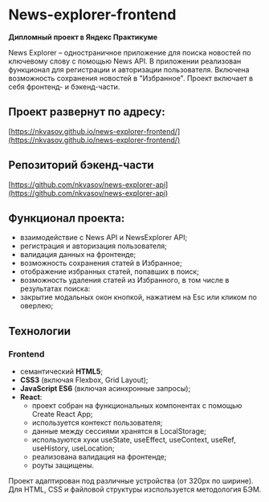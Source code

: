 # News-explorer-frontend
**Дипломный проект в Яндекс Практикуме**

News Explorer – одностраничное приложение для поиска новостей по ключевому слову с помощью News API. В приложении реализован функционал для регистрации и авторизации пользователя. Включена возможность сохранения новостей в "Избранное". Проект включает в себя фронтенд- и бэкенд-части.

## Проект развернут по адресу:
[https://nkvasov.github.io/news-explorer-frontend/](https://nkvasov.github.io/news-explorer-frontend/)

## Репозиторий бэкенд-части
[https://github.com/nkvasov/news-explorer-api](https://github.com/nkvasov/news-explorer-api)


## Функционал проекта:

* взаимодействие с News API и NewsExplorer API;
* регистрация и авторизация пользователя;
* валидация данных на фронтенде;
* возможность сохранения статей в Избранное;
* отображение избранных статей, попавших в поиск;
* возможность удаления статей из Избранного, в том числе в результатах поиска:
* закрытие модальных окон кнопкой, нажатием на Esc или кликом по оверлею;

## Технологии

### Frontend

* семантический **HTML5**;
* **CSS3** (включая Flexbox, Grid Layout);
* **JavaScript ES6** (включая асинхронные запросы);
* **React**:
    - проект собран на функциональных компонентах с помощью Create React App;
    - используется контекст пользователя;
    - данные между сессиями хранятся в LocalStorage;
    - используются хуки useState, useEffect, useContext, useRef, useHistory, useLocation;
    - реализована валидация на фронтенде;
    - роуты защищены.

Проект адаптирован под различные устройства (от 320px по ширине).
Для HTML, CSS и файловой структуры изспользуется методология БЭМ.
